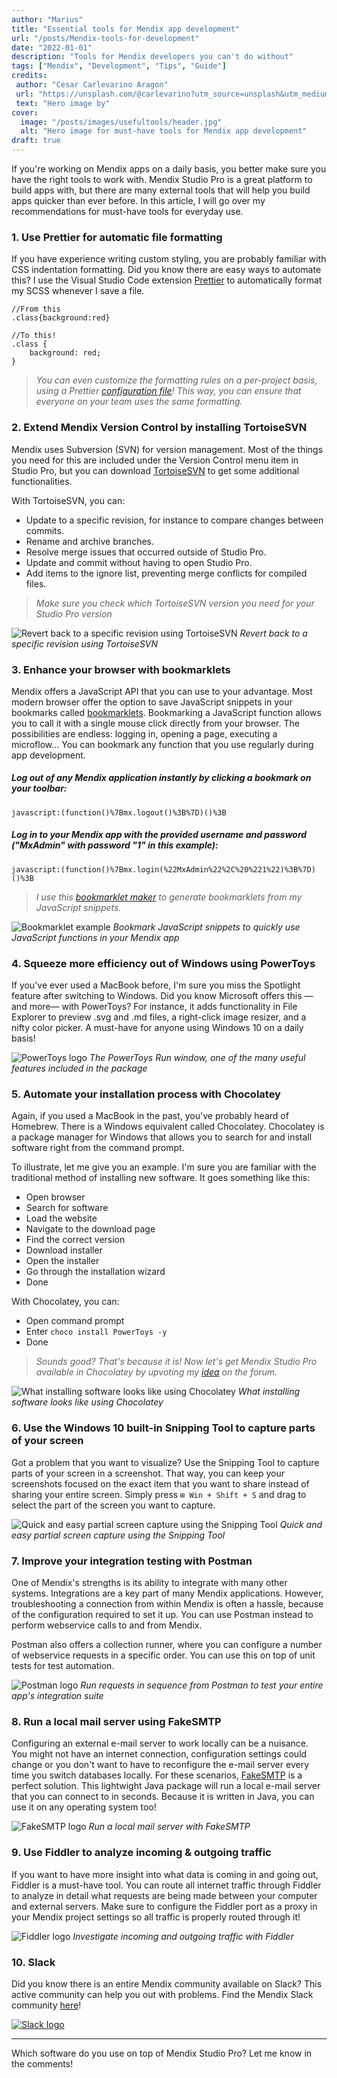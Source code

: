 ```yaml
---
author: "Marius"
title: "Essential tools for Mendix app development"
url: "/posts/Mendix-tools-for-development"
date: "2022-01-01"
description: "Tools for Mendix developers you can't do without"
tags: ["Mendix", "Development", "Tips", "Guide"]
credits: 
 author: "Cesar Carlevarino Aragon"
 url: "https://unsplash.com/@carlevarino?utm_source=unsplash&utm_medium=referral&utm_content=creditCopyText"
 text: "Hero image by"
cover:
  image: "/posts/images/usefultools/header.jpg"
  alt: "Hero image for must-have tools for Mendix app development"
draft: true
---
```


If you're working on Mendix apps on a daily basis, you better make sure you have the right tools to work with. Mendix Studio Pro is a great platform to build apps with, but there are many external tools that will help you build apps quicker than ever before. In this article, I will go over my recommendations for must-have tools for everyday use. 

### 1. Use Prettier for automatic file formatting
If you have experience writing custom styling, you are probably familiar with CSS indentation formatting. Did you know there are easy ways to automate this? I use the Visual Studio Code extension [Prettier](https://marketplace.visualstudio.com/items?itemName=esbenp.prettier-vscode) to automatically format my SCSS whenever I save a file.

```
//From this
.class{background:red}

//To this!
.class {
    background: red;
}
```

> _You can even customize the formatting rules on a per-project basis, using a Prettier [configuration file](https://prettier.io/docs/en/configuration.html)! This way, you can ensure that everyone on your team uses the same formatting._

### 2. Extend Mendix Version Control by installing TortoiseSVN

Mendix uses Subversion (SVN) for version management. Most of the things you need for this are included under the Version Control menu item in Studio Pro, but you can download [TortoiseSVN](https://tortoisesvn.net/) to get some additional functionalities. 

With TortoiseSVN, you can:

- Update to a specific revision, for instance to compare changes between commits.
- Rename and archive branches.
- Resolve merge issues that occurred outside of Studio Pro.
- Update and commit without having to open Studio Pro.
- Add items to the ignore list, preventing merge conflicts for compiled files.

> _Make sure you check which TortoiseSVN version you need for your Studio Pro version_

![Revert back to a specific revision using TortoiseSVN](/posts/images/usefultools/tortoisesvn-sm.png)
*Revert back to a specific revision using TortoiseSVN*

### 3. Enhance your browser with bookmarklets

Mendix offers a JavaScript API that you can use to your advantage. Most modern browser offer the option to save JavaScript snippets in your bookmarks called [bookmarklets](https://en.wikipedia.org/wiki/Bookmarklet).
Bookmarking a JavaScript function allows you to call it with a single mouse click directly from your browser. The possibilities are endless: logging in, opening a page, executing a microflow... You can bookmark any function that you use regularly during app development. 

##### Log out of any Mendix application instantly by clicking a bookmark on your toolbar:

```
javascript:(function()%7Bmx.logout()%3B%7D)()%3B
```

##### Log in to your Mendix app with the provided username and password ("MxAdmin" with password "1" in this example):

```
javascript:(function()%7Bmx.login(%22MxAdmin%22%2C%20%221%22)%3B%7D)()%3B
```
> _I use this [bookmarklet maker](https://caiorss.github.io/bookmarklet-maker/) to generate bookmarklets from my JavaScript snippets._

![Bookmarklet example](/posts/images/usefultools/bookmarklet.png)
*Bookmark JavaScript snippets to quickly use JavaScript functions in your Mendix app*

### 4. Squeeze more efficiency out of Windows using PowerToys

If you've ever used a MacBook before, I'm sure you miss the Spotlight feature after switching to Windows. Did you know Microsoft offers this —and more— with PowerToys? For instance, it adds functionality in File Explorer to preview .svg and .md files, a right-click image resizer, and a nifty color picker. A must-have for anyone using Windows 10 on a daily basis!

![PowerToys logo](/posts/images/usefultools/powertoys-sm.png)
*The PowerToys Run window, one of the many useful features included in the package*

### 5. Automate your installation process with Chocolatey

Again, if you used a MacBook in the past, you've probably heard of Homebrew. There is a Windows equivalent called Chocolatey. Chocolatey is a package manager for Windows that allows you to search for and install software right from the command prompt. 

To illustrate, let me give you an example. I'm sure you are familiar with the traditional method of installing new software. It goes something like this:

* Open browser
* Search for software
* Load the website
* Navigate to the download page
* Find the correct version
* Download installer
* Open the installer
* Go through the installation wizard
* Done

With Chocolatey, you can:

* Open command prompt
* Enter `choco install PowerToys -y`
* Done

> _Sounds good? That's because it is! Now let's get Mendix Studio Pro available in Chocolatey by upvoting my [idea](https://forum.mendix.com/link/ideas/2645) on the forum._

![What installing software looks like using Chocolatey](/posts/images/usefultools/chocolatey.png)
*What installing software looks like using Chocolatey*

### 6. Use the Windows 10 built-in Snipping Tool to capture parts of your screen

Got a problem that you want to visualize? Use the Snipping Tool to capture parts of your screen in a screenshot. That way, you can keep your screenshots focused on the exact item that you want to share instead of sharing your entire screen. Simply press `⊞ Win + Shift + S` and drag to select the part of the screen you want to capture.

![Quick and easy partial screen capture using the Snipping Tool](/posts/images/usefultools/snippingtool-sm.png)
*Quick and easy partial screen capture using the Snipping Tool*

### 7. Improve your integration testing with Postman

One of Mendix's strengths is its ability to integrate with many other systems. Integrations are a key part of many Mendix applications. However, troubleshooting a connection from within Mendix is often a hassle, because of the configuration required to set it up. You can use Postman instead to perform webservice calls to and from Mendix. 

Postman also offers a collection runner, where you can configure a number of webservice requests in a specific order. You can use this on top of unit tests for test automation.

![Postman logo](/posts/images/usefultools/postman-sm.png)
*Run requests in sequence from Postman to test your entire app's integration suite*

### 8. Run a local mail server using FakeSMTP

Configuring an external e-mail server to work locally can be a nuisance. You might not have an internet connection, configuration settings could change or you don't want to have to reconfigure the e-mail server every time you switch databases locally. For these scenarios, [FakeSMTP](http://nilhcem.com/FakeSMTP/) is a perfect solution. This lightwight Java package will run a local e-mail server that you can connect to in seconds. Because it is written in Java, you can use it on any operating system too!

![FakeSMTP logo](/posts/images/usefultools/fakesmtp-sm.png)
*Run a local mail server with FakeSMTP*

### 9. Use Fiddler to analyze incoming & outgoing traffic

If you want to have more insight into what data is coming in and going out, Fiddler is a must-have tool. You can route all internet traffic through Fiddler to analyze in detail what requests are being made between your computer and external servers. Make sure to configure the Fiddler port as a proxy in your Mendix project settings so all traffic is properly routed through it!

![Fiddler logo](/posts/images/usefultools/fiddler.png)
*Investigate incoming and outgoing traffic with Fiddler*

### 10. Slack

Did you know there is an entire Mendix community available on Slack? This active community can help you out with problems. Find the Mendix Slack community [here](https://mendixcommunity.slack.com/)!

[![Slack logo](/posts/images/usefultools/slack.png)](https://mendixcommunity.slack.com/)

---

Which software do you use on top of Mendix Studio Pro? Let me know in the comments!
